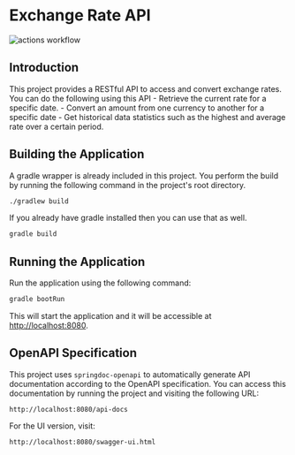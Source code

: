 # Exchange Rate API

![actions workflow](https://github.com/donfiguerres/european-exchange-rate-api/actions/workflows/ci.yml/badge.svg)

## Introduction

This project provides a RESTful API to access and convert exchange rates. You
can do the following using this API
    - Retrieve the current rate for a specific date.
    - Convert an amount from one currency to another for a specific date
    - Get historical data statistics such as the highest and average rate over
        a certain period.

## Building the Application

A gradle wrapper is already included in this project. You perform the build by
running the following command in the project's root directory.

```bash
./gradlew build
```

If you already have gradle installed then you can use that as well.

```bash
gradle build
```

## Running the Application

Run the application using the following command:

```bash
gradle bootRun
```

This will start the application and it will be accessible at
<http://localhost:8080>.

## OpenAPI Specification

This project uses `springdoc-openapi` to automatically generate API
documentation according to the OpenAPI specification. You can access this
documentation by running the project and visiting the following URL:

```text
http://localhost:8080/api-docs
```

For the UI version, visit:

```text
http://localhost:8080/swagger-ui.html
```

